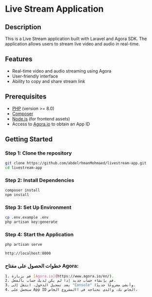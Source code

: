 # Live Stream Application

## Description
This is a Live Stream application built with Laravel and Agora SDK. The application allows users to stream live video and audio in real-time.

## Features
- Real-time video and audio streaming using Agora
- User-friendly interface
- Ability to copy and share stream link

## Prerequisites
- [PHP](https://www.php.net/) (version >= 8.0)
- [Composer](https://getcomposer.org/)
- [Node.js](https://nodejs.org/) (for frontend assets)
- Access to [Agora.io](https://www.agora.io/en/) to obtain an App ID

## Getting Started

### Step 1: Clone the repository
```bash
git clone https://github.com/abdelrhmanMohmaed/livestream-app.git
cd livestream-app
```

### Step 2: Install Dependencies
```bash
composer install
npm install
```

### Step 3: Set Up Environment
```bash
cp .env.example .env
php artisan key:generate
```

### Step 4: Start the Application
```bash
php artisan serve

http://localhost:8000
```




### خطوات الحصول على مفتاح Agora:

```bash
1. قم بزيارة [Agora.io](https://www.agora.io/en/).
2. قم بإنشاء حساب جديد إذا لم يكن لديك حساب بالفعل.
3. بعد تسجيل الدخول، انتقل إلى "Console" وأنشئ مشروعًا جديدًا.
4. ستحصل على App ID الخاص بك، والذي تحتاجه في االمشروع الخاص.

```

